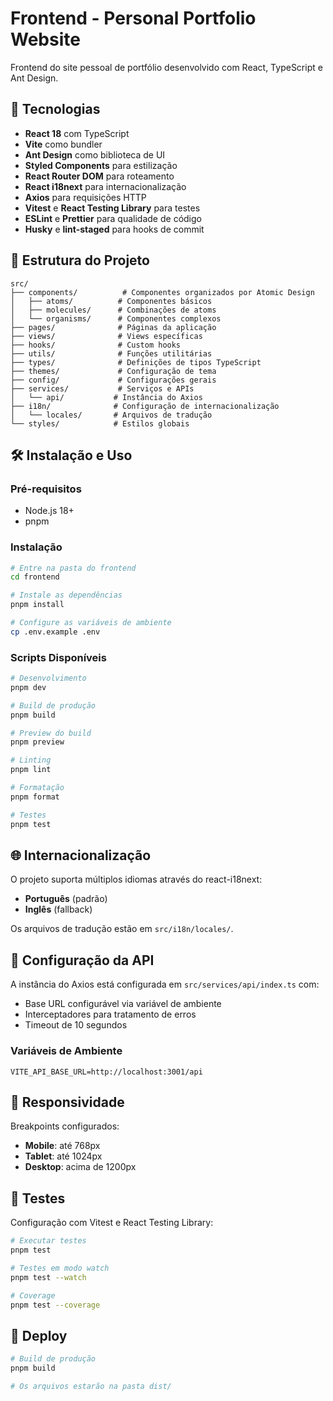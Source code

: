 # Frontend - Personal Portfolio Website

Frontend do site pessoal de portfólio desenvolvido com React, TypeScript e Ant Design.

## 🚀 Tecnologias

- **React 18** com TypeScript
- **Vite** como bundler
- **Ant Design** como biblioteca de UI
- **Styled Components** para estilização
- **React Router DOM** para roteamento
- **React i18next** para internacionalização
- **Axios** para requisições HTTP
- **Vitest** e **React Testing Library** para testes
- **ESLint** e **Prettier** para qualidade de código
- **Husky** e **lint-staged** para hooks de commit

## 📁 Estrutura do Projeto

```
src/
├── components/          # Componentes organizados por Atomic Design
│   ├── atoms/          # Componentes básicos
│   ├── molecules/      # Combinações de atoms
│   └── organisms/      # Componentes complexos
├── pages/              # Páginas da aplicação
├── views/              # Views específicas
├── hooks/              # Custom hooks
├── utils/              # Funções utilitárias
├── types/              # Definições de tipos TypeScript
├── themes/             # Configuração de tema
├── config/             # Configurações gerais
├── services/           # Serviços e APIs
│   └── api/           # Instância do Axios
├── i18n/              # Configuração de internacionalização
│   └── locales/       # Arquivos de tradução
└── styles/            # Estilos globais
```

## 🛠️ Instalação e Uso

### Pré-requisitos
- Node.js 18+
- pnpm

### Instalação

```bash
# Entre na pasta do frontend
cd frontend

# Instale as dependências
pnpm install

# Configure as variáveis de ambiente
cp .env.example .env
```

### Scripts Disponíveis

```bash
# Desenvolvimento
pnpm dev

# Build de produção
pnpm build

# Preview do build
pnpm preview

# Linting
pnpm lint

# Formatação
pnpm format

# Testes
pnpm test
```

## 🌐 Internacionalização

O projeto suporta múltiplos idiomas através do react-i18next:

- **Português** (padrão)
- **Inglês** (fallback)

Os arquivos de tradução estão em `src/i18n/locales/`.

## 🔧 Configuração da API

A instância do Axios está configurada em `src/services/api/index.ts` com:

- Base URL configurável via variável de ambiente
- Interceptadores para tratamento de erros
- Timeout de 10 segundos

### Variáveis de Ambiente

```env
VITE_API_BASE_URL=http://localhost:3001/api
```

## 📱 Responsividade

Breakpoints configurados:
- **Mobile**: até 768px
- **Tablet**: até 1024px
- **Desktop**: acima de 1200px

## 🧪 Testes

Configuração com Vitest e React Testing Library:

```bash
# Executar testes
pnpm test

# Testes em modo watch
pnpm test --watch

# Coverage
pnpm test --coverage
```

## 🚀 Deploy

```bash
# Build de produção
pnpm build

# Os arquivos estarão na pasta dist/
```